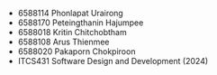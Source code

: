 - 6588114 Phonlapat Urairong
- 6588170 Peteingthanin Hajumpee
- 6588018 Kritin Chitchobtham
- 6588108 Arus Thienmee
- 6588020 Pakaporn Chokpiroon
- ITCS431 Software Design and Development (2024)

